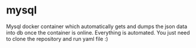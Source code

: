 # mysql
Mysql docker container which automatically gets and dumps the json data into db once the container is online.
Everything is automated. You just need to clone the repository and run yaml file :)
